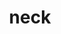 ---
category: 4-letters
denotation: null
name: neck
reference_link: https://www.etymonline.com/word/neck
root_language: null
root_name: null
title: neck
type: free
word_sums:
- respelling: neck
  sum: 'Neck + '
---
